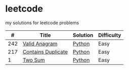 # leetcode
my solutions for leetcode problems

| # | Title | Solution | Difficulty |
|---| ----- | -------- | ---------- |
|242|[Valid Anagram](https://leetcode.com/problems/valid-anagram/)|[Python](./valid_anagram.py)|Easy|
|217|[Contains Duplicate](https://leetcode.com/problems/contains-duplicate/)|[Python](./contains_duplicate.py)|Easy|
|1|[Two Sum](https://leetcode.com/problems/two-sum/)|[Python](./two_sum.py)|Easy|